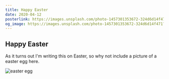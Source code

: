 ```yaml
---
title: Happy Easter
date: 2020-04-12
posterlink: https://images.unsplash.com/photo-1457301353672-324d6d14f471?ixlib=rb-1.2.1&ixid=eyJhcHBfaWQiOjEyMDd9&auto=format&fit=crop&w=500&q=80
og_image: https://images.unsplash.com/photo-1457301353672-324d6d14f471?ixlib=rb-1.2.1&ixid=eyJhcHBfaWQiOjEyMDd9&auto=format&fit=crop&w=500&q=80
---
```


## Happy Easter

As it turns out I'm writing this on Easter,
so why not include a picture of a easter egg here.

![easter egg](https://images.unsplash.com/photo-1457301353672-324d6d14f471?ixlib=rb-1.2.1&ixid=eyJhcHBfaWQiOjEyMDd9&auto=format&fit=crop&w=500&q=80)